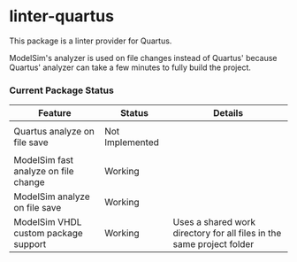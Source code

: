 # linter-quartus
This package is a linter provider for Quartus.

ModelSim's analyzer is used on file changes instead of Quartus' because Quartus' analyzer can take a few minutes to fully build the project.

### Current Package Status
| Feature | Status | Details |
|-|-|-|
| | | |
| Quartus analyze on file save | Not Implemented |  |
| | | |
| ModelSim fast analyze on file change | Working |  |
| ModelSim analyze on file save | Working |  |
| ModelSim VHDL custom package support | Working | Uses a shared work directory for all files in the same project folder |
